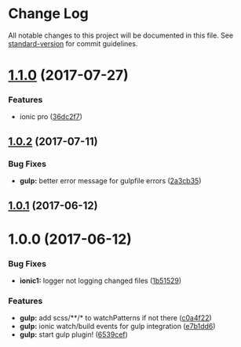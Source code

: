 # Change Log

All notable changes to this project will be documented in this file.
See [standard-version](https://github.com/conventional-changelog/standard-version) for commit guidelines.

<a name="1.1.0"></a>
# [1.1.0](https://github.com/ionic-team/ionic-cli/compare/@ionic/cli-plugin-gulp@1.0.2...@ionic/cli-plugin-gulp@1.1.0) (2017-07-27)


### Features

* ionic pro ([36dc2f7](https://github.com/ionic-team/ionic-cli/commit/36dc2f7))




<a name="1.0.2"></a>
## [1.0.2](https://github.com/ionic-team/ionic-cli/compare/@ionic/cli-plugin-gulp@1.0.1...@ionic/cli-plugin-gulp@1.0.2) (2017-07-11)


### Bug Fixes

* **gulp:** better error message for gulpfile errors ([2a3cb35](https://github.com/ionic-team/ionic-cli/commit/2a3cb35))




<a name="1.0.1"></a>
## [1.0.1](https://github.com/ionic-team/ionic-cli/compare/@ionic/cli-plugin-gulp@1.0.0...@ionic/cli-plugin-gulp@1.0.1) (2017-06-12)




<a name="1.0.0"></a>
# 1.0.0 (2017-06-12)


### Bug Fixes

* **ionic1:** logger not logging changed files ([1b51529](https://github.com/ionic-team/ionic-cli/commit/1b51529))


### Features

* **gulp:** add scss/**/* to watchPatterns if not there ([c0a4f22](https://github.com/ionic-team/ionic-cli/commit/c0a4f22))
* **gulp:** ionic watch/build events for gulp integration ([e7b1dd6](https://github.com/ionic-team/ionic-cli/commit/e7b1dd6))
* **gulp:** start gulp plugin! ([6539cef](https://github.com/ionic-team/ionic-cli/commit/6539cef))
